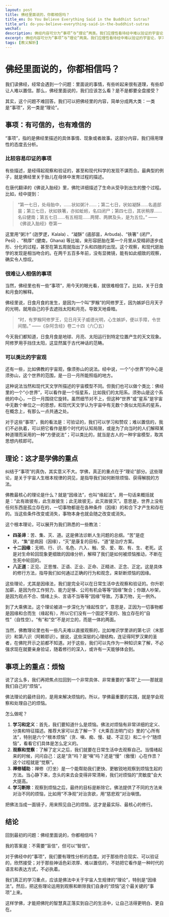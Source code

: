 ```yaml
---
layout: post
title: 佛经里面说的，你都相信吗？
title_en: Do You Believe Everything Said in the Buddhist Sutras?
title_url: do-you-believe-everything-said-in-the-buddhist-sutras
wechat: 
description: 佛经内容可分为“事项”与“理论”两类。我们应理性看待经中难以验证的宇宙论，学习其中可被印证的部分，并将重点放在“因缘法”等核心理论上，通过观察自身烦恼，在生活中实证实修。
excerpt: 佛经内容可分为“事项”与“理论”两类。我们应理性看待经中难以验证的宇宙论，学习其中可被印证的部分，并将重点放在“因缘法”等核心理论上，通过观察自身烦恼，在生活中实证实修。
tags: [教义解析]
---
```


# 佛经里面说的，你都相信吗？

我们读佛经，经常会遇到一个问题：里面说的事情，有些听起来很有道理，有些却让人难以置信。那么，佛经里面说的，我们应该怎么看？是不是都要全盘接受？

其实，这个问题不难回答。我们可以把佛经里的内容，简单分成两大类：一类是“事项”，另一类是“理论”。

## 事项：有可信的，也有难信的

“事项”，指的是佛经里描述的具体事情、现象或者故事。这部分内容，我们得用理性的态度去分析。

### 比较容易印证的事项

有些描述，是经得起观察和验证的，甚至和现代科学的发现不谋而合。最典型的例子，就是佛经里关于胎儿在母体中发育过程的描述。

在唐代翻译的《佛说入胎经》里，佛陀详细描述了生命从受孕到出生的整个过程。比如，经中提到：

> “第一七日，处母胎中，……状如粥汁……；第二七日，状如凝酥……名遏部昙；第三七日，状如铁箸，亦如蚯蚓，名曰闭尸；第四七日，其状稍厚……名曰健南；第五七日……有五相现……两臂、两髀及头，是为五位。” ——《佛说入胎经》卷第一

这里用“粥汁” (迦罗逻，Kalala) 、“凝酥” (遏部昙，Arbuda)、“铁箸” (闭尸，Peśī) 、“稍厚” (健南，Ghana) 等比喻，来形容胚胎在第一个月里从受精卵逐步成形、分化的过程，甚至在第五周就指出了头和四肢的出现。这个观察，和现代胚胎学的发现是相当吻合的。在两千五百多年前，没有显微镜，能有如此细致的观察，确实令人惊叹。

### 很难让人相信的事项

当然，佛经里也有一些“事项”，用今天的眼光看，就很难相信了。比如，关于日食和月食的解释。

佛经里说，日食月食的发生，是因为一个叫“罗睺”的阿修罗王，因为嫉妒日月天子的光明，就用自己的手去遮挡太阳和月亮，导致天地昏暗。

> “时，有罗睺阿修罗王，见日月天子威德光明，心生嫉妒，便以手障，令世间闇。” ——《杂阿含经》卷二十四（六〇五）

今天我们都知道，日食月食是地球、月亮、太阳运行到特定位置产生的天文现象。阿修罗用手挡住太阳，这显然属于古代神话的范畴。

### 可以类比的宇宙观

还有一些，比如佛教的宇宙观，像须弥山的说法。经中说，一个“小世界”的中心是须弥山，这个世界的范围，是一日一月所能照临的地方。

这种说法当然和现代天文学所描述的宇宙模型不同。但我们也可以做个类比：佛经里的一个“小世界”，可以看作是一个恒星系，比如我们的太阳系。须弥山是这个系统的中心，一日一月围绕它旋转。虽然细节对不上，但这种“世界”或“星系”是宇宙中无数个单位之一的思想，和现代天文学认为宇宙中有无数个类似太阳系的星系，在概念上，有那么一点共通之处。

对于这些“事项”，我的看法是：可验证的，我们可以学习和赞叹；难以置信的，我们不必执着，可以把它看作是那个时代的认知局限，或是为了向当时的人们解释某种道理而采用的一种“方便说法”；可以类比的，就当是古人的一种宇宙模型，取其思想内核即可。

## 理论：这才是学佛的重点

纠结于“事项”的真伪，其实意义不大。学佛，真正的重点在于“理论”部分。这些理论，是关于宇宙人生根本规律的洞见，是指导我们如何断除烦恼、获得解脱的方法。

佛教最核心的理论是什么？就是“因缘法”，也叫“缘起法”。用一句话来概括就是：“此有故彼有，此生故彼生；此无故彼无，此灭故彼灭”。意思是，世界上没有任何东西是孤立存在的，一切事物都是在各种条件（因缘）的和合下才产生和存在的。当这些条件改变或消失，事物本身也就会随之改变或消失。

这个根本理论，可以展开为我们熟悉的一些教法：

* **四圣谛**：苦、集、灭、道。这是佛法诊断人生问题的总纲。“苦”是症状，“集”是病因（因缘），“灭”是康复的目标，“道”是治疗方案。
* **十二因缘**：无明、行、识、名色、六入、触、受、爱、取、有、生、老死。这是对生命轮回现象更细致的因缘分析，解释了我们是如何被烦恼推动，不断在生死中轮回的。
* **八正道**：正见、正思惟、正语、正业、正命、正精进、正念、正定。这是具体的修行方法，指导我们如何通过正确的行为和观念，来斩断烦恼的因缘。

这些理论，尤其是因缘法，我们是完全可以在日常生活中去观察和验证的。你升职加薪，是因为你工作努力、能力足够、公司有机会等等“因缘”聚合；你跟人吵架，是因为观点不合、情绪上头、言语不当等等“因缘”导致。万事万物，无一例外。

到了大乘佛法，这个理论被进一步深化为“缘起性空”。意思是，正因为一切事物都是因缘和合而生（缘起有），所以它们没有一个固定不变的、独立存在的“自性”（自性空）。“有”和“空”不是对立的，而是一体的两面。

当然，佛教理论里也有一些凡夫难以直接观察的，比如唯识学里讲的第七识（末那识）和第八识（阿赖耶识）。据说，这些深层的心理结构，连证得阿罗汉果的圣者，在佛陀开示之前都不知道。对于这些，我们可以先作为一种知识来了解，不必强求现在就要亲身验证，随着修行的深入，或许有一天能够体会到。

## 事项上的重点：烦恼

说了这么多，我们再把焦点拉回到一个非常具体、非常重要的“事项”上——那就是我们自己的“烦恼”。

佛法理论的最终目的，是用来解决烦恼的。所以，学佛最重要的实践，就是学会观察和处理自己的烦恼。

怎么做呢？

1.  **学习和定义**：首先，我们要知道什么是烦恼。佛法对烦恼有非常详细的定义、分类和特征描述。推荐大家可以去了解一下《大乘百法明门论》里的“心所有法”，特别是六个“根本烦恼”（贪、嗔、痴、慢、疑、不正见）和二十个“随烦恼”，看看它们具体是怎么定义的。
2.  **观察和觉察**：了解了定义之后，我们就要在日常生活中去观察自己。当情绪起来的时候，问问自己：这是“贪”吗？是“嗔”吗？还是“慢”（傲慢）心在作祟？这个过程就是“觉察”。
3.  **禅修辅助**：禅修（打坐）是一个能帮助我们更快、更敏锐地观察到烦恼生起的方法。当心静下来，念头的来去会变得非常清晰，我们对烦恼的“灵敏度”会大大提高。
4.  **学习断除**：观察到烦恼之后，最终的目标是断除它。佛法提供了不同的方法来对治不同的烦恼，比如用“不净观”对治贪欲，用“慈悲观”对治嗔恨。

把佛法当成一面镜子，用来照见自己的烦恼，这才是最实际、最核心的修行。

## 结论

回到最初的问题：佛经里面说的，你都相信吗？

我的答案是：不需要“盲信”，但可以“智信”。

对于佛经中的“事项”，我们要有理性分析的态度。对于那些符合现实、可以验证的，欣然接受；对于那些神话色彩浓厚、难以置信的，不妨把它看作是一种时代的语言和表达方式，不必执着。

我们真正的学习重点，应该是佛法中关于宇宙人生规律的“理论”，特别是“因缘法”。然后，把这些理论运用到观察和断除我们自身的“烦恼”这个最关键的“事项”上来。

这样学佛，才能把佛陀的智慧真正落实到自己的生活中，让自己活得更明白、更自在。


